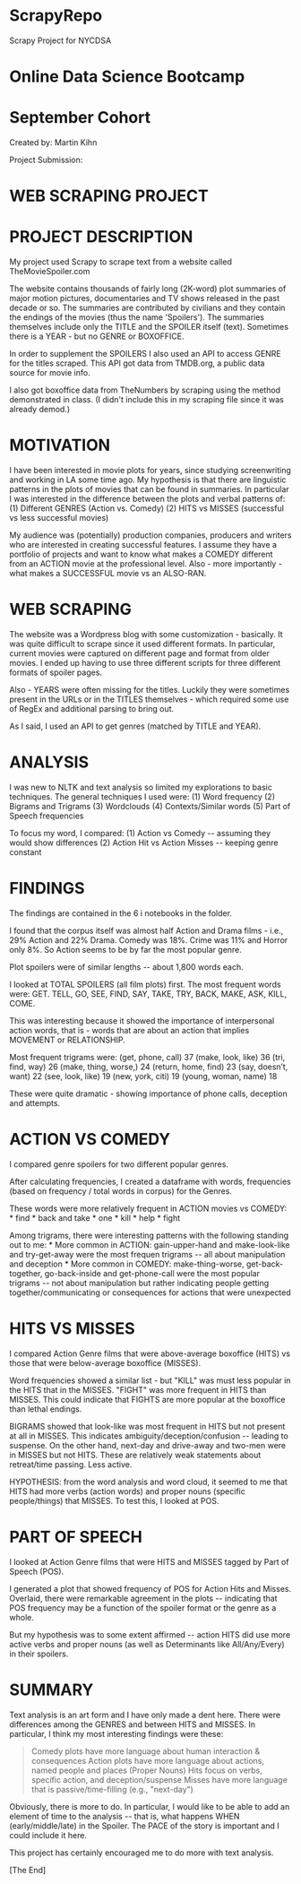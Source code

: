 # ScrapyRepo
Scrapy Project for NYCDSA

# Online Data Science Bootcamp
# September Cohort

Created by: Martin Kihn

Project Submission:
# WEB SCRAPING PROJECT

# PROJECT DESCRIPTION

My project used Scrapy to scrape text from a website called TheMovieSpoiler.com

The website contains thousands of fairly long (2K-word) plot summaries of major
motion pictures, documentaries and TV shows released in the past decade or so.
The summaries are contributed by civilians and they contain the endings of the movies
(thus the name 'Spoilers'). The summaries themselves include only the TITLE and
the SPOILER itself (text). Sometimes there is a YEAR - but no GENRE or BOXOFFICE.

In order to supplement the SPOILERS I also used an API to access GENRE for the titles
scraped. This API got data from TMDB.org, a public data source for movie info.

I also got boxoffice data from TheNumbers by scraping using the method demonstrated
in class. (I didn't include this in my scraping file since it was already demod.)

# MOTIVATION

I have been interested in movie plots for years, since studying screenwriting and
working in LA some time ago. My hypothesis is that there are linguistic patterns in
the plots of movies that can be found in summaries. In particular I was interested in
the difference between the plots and verbal patterns of:
	(1) Different GENRES (Action vs. Comedy)
	(2) HITS vs MISSES (successful vs less successful movies)
	
My audience was (potentially) production companies, producers and writers who are
interested in creating successful features. I assume they have a portfolio of projects
and want to know what makes a COMEDY different from an ACTION movie at the professional
level. Also - more importantly - what makes a SUCCESSFUL movie vs an ALSO-RAN.

# WEB SCRAPING

The website was a Wordpress blog with some customization - basically. It was quite
difficult to scrape since it used different formats. In particular, current movies
were captured on different page and format from older movies. I ended up having to
use three different scripts for three different formats of spoiler pages.

Also - YEARS were often missing for the titles. Luckily they were sometimes present
in the URLs or in the TITLES themselves - which required some use of RegEx and additional
parsing to bring out.

As I said, I used an API to get genres (matched by TITLE and YEAR).

# ANALYSIS

I was new to NLTK and text analysis so limited my explorations to basic techniques.
The general techniques I used were:
	(1) Word frequency
	(2) Bigrams and Trigrams
	(3) Wordclouds
	(4) Contexts/Similar words
	(5) Part of Speech frequencies
	
To focus my word, I compared:
	(1) Action vs Comedy -- assuming they would show differences
	(2) Action Hit vs Action Misses -- keeping genre constant
	
# FINDINGS

The findings are contained in the 6 i notebooks in the folder.

I found that the corpus itself was almost half Action and Drama films - i.e.,
29% Action and 22% Drama. Comedy was 18%. Crime was 11% and Horror only 8%.
So Action seems to be by far the most popular genre.

Plot spoilers were of similar lengths -- about 1,800 words each.

I looked at TOTAL SPOILERS (all film plots) first. The most frequent words were:
GET. TELL, GO, SEE, FIND, SAY, TAKE, TRY, BACK, MAKE, ASK, KILL, COME.

This was interesting because it showed the importance of interpersonal action words,
that is - words that are about an action that implies MOVEMENT or RELATIONSHIP.

Most frequent trigrams were:
(get, phone, call)       37
(make, look, like)       36
(tri, find, way)         26
(make, thing, worse,)    24
(return, home, find)     23
(say, doesn’t, want)     22
(see, look, like)        19
(new, york, citi)        19
(young, woman, name)     18

These were quite dramatic - showing importance of phone calls, deception and attempts.

# ACTION VS COMEDY

I compared genre spoilers for two different popular genres.

After calculating frequencies, I created a dataframe with words, frequencies
(based on frequency / total words in corpus) for the Genres.

These words were more relatively frequent in ACTION movies vs COMEDY:
	* find
	* back and take
	* one
	* kill
	* help
	* fight
	
Among trigrams, there were interesting patterns with the following standing out
to me:
	* More common in ACTION: gain-upper-hand and make-look-like and try-get-away were
	the most frequen trigrams -- all about manipulation and deception
	* More common in COMEDY: make-thing-worse, get-back-together, go-back-inside
	and get-phone-call were the most popular trigrams -- not about manipulation
	but rather indicating people getting together/communicating or consequences
	for actions that were unexpected
	
# HITS VS MISSES

I compared Action Genre films that were above-average boxoffice (HITS) vs those that
were below-average boxoffice (MISSES).

Word frequencies showed a similar list - but "KILL" was must less popular in the HITS
that in the MISSES. "FIGHT" was more frequent in HITS than MISSES. This could indicate
that FIGHTS are more popular at the boxoffice than lethal endings.

BIGRAMS showed that look-like was most frequent in HITS but not present at all in
MISSES. This indicates ambiguity/deception/confusion -- leading to suspense. On
the other hand, next-day and drive-away and two-men were in MISSES but not HITS.
These are relatively weak statements about retreat/time passing. Less active.

HYPOTHESIS: from the word analysis and word cloud, it seemed to me that HITS had
more verbs (action words) and proper nouns (specific people/things) that MISSES.
To test this, I looked at POS.

# PART OF SPEECH

I looked at Action Genre films that were HITS and MISSES tagged by Part of Speech (POS).

I generated a plot that showed frequency of POS for Action Hits and Misses. Overlaid,
there were remarkable agreement in the plots -- indicating that POS frequency may be
a function of the spoiler format or the genre as a whole.

But my hypothesis was to some extent affirmed -- action HITS did use more active
verbs and proper nouns (as well as Determinants like All/Any/Every) in their spoilers.

# SUMMARY

Text analysis is an art form and I have only made a dent here. There were differences
among the GENRES and between HITS and MISSES. In particular, I think my most interesting
findings were these:
> Comedy plots have more language about human interaction & consequences
> Action plots have more language about actions, named people and places (Proper Nouns)
> Hits focus on verbs, specific action, and deception/suspense
> Misses have more language that is passive/time-filling (e.g., "next-day")

Obviously, there is more to do. In particular, I would like to be able to add an
element of time to the analysis -- that is, what happens WHEN (early/middle/late) in
the Spoiler. The PACE of the story is important and I could include it here.

This project has certainly encouraged me to do more with text analysis.

[The End]

